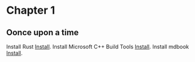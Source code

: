 # Chapter 1

## Oonce upon a time

Install Rust [Install](https://www.rust-lang.org/).
Install Microsoft C++ Build Tools [Install](https://visualstudio.microsoft.com/visual-cpp-build-tools/).
Install mdbook [Install](https://github.com/rust-lang/mdBook).